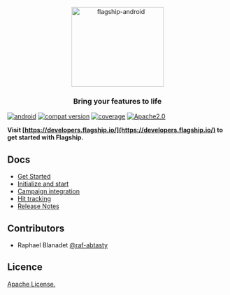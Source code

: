 <p align="center">

<img  src="https://mk0abtastybwtpirqi5t.kinstacdn.com/wp-content/uploads/picture-solutions-persona-product-flagship.jpg"  width="211"  height="182"  alt="flagship-android"  />

</p>

<h3 align="center">Bring your features to life</h3>

[![android](https://img.shields.io/badge/Android-api%2021%2B-blue.svg)]()
[![compat version](https://img.shields.io/badge/Android%20compat%20version-16%2B-blue.svg)]()
[![coverage](https://img.shields.io/badge/coverage-81%25-green)]()
[![Apache2.0](https://img.shields.io/badge/License-Apache%202.0-blue.svg)](http://www.apache.org/licenses/LICENSE-2.0)


**Visit [https://developers.flagship.io/](https://developers.flagship.io/) to get started with Flagship.**

## Docs

- [Get Started](http://developers.flagship.io/android/v1.2.0/#getting-started)
- [Initialize and start](http://developers.flagship.io/android/v1.2.0/#initialize-and-start-the-library)
- [Campaign integration](http://developers.flagship.io/android/v1.2.0/#campaign-integration)
- [Hit tracking](http://developers.flagship.io/android/v1.2.0/#hit-tracking)
- [Release Notes](http://developers.flagship.io/android/v1.2.0/#releases)


## Contributors

- Raphael Blanadet [@raf-abtasty](https://github.com/raf-abtasty)

## Licence

[Apache License.](https://github.com/abtasty/flagship-python-sdk/blob/master/LICENSE)
